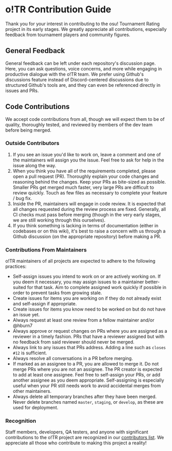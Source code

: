 # o!TR Contribution Guide

Thank you for your interest in contributing to the osu! Tournament Rating project in its early stages.
We greatly appreciate all contributions, especially feedback from tournament players and community figures.

## General Feedback

General feedback can be left under each repository's discussion page. Here, you can ask questions, voice concerns, and more while engaging in productive dialogue with the o!TR team. We prefer using Github's discussions feature instead of Discord-centered discussions due to structured Github's tools are, and they can even be referenced directly in issues and PRs.

<!-- ### Discussions
- [Links here] -->


## Code Contributions

We accept code contributions from all, though we will expect them to be of quality, thoroughly tested, and reviewed by members of the dev team before being merged.

### Outside Contributors

1. If you see an issue you'd like to work on, leave a comment and one of the maintainers will assign you the issue. Feel free to ask for help in the issue along the way.
2. When you think you have all of the requirements completed, please open a pull request (PR). Thoroughly explain your code changes and reasoning behind the changes. Keep your PRs as bite-sized as possible. Smaller PRs get merged much faster, very large PRs are difficult to review quickly. Touch as few files as necessary to complete your feature / bug fix.
3. Inside the PR, maintainers will engage in code review. It is expected that all changes requested during the review process are fixed. Generally, all CI checks must pass before merging (though in the very early stages, we are still working through this ourselves).
4. If you think something is lacking in terms of documentation (either in codebases or on this wiki), it's best to raise a concern with us through a Github discussion (on the appropriate repository) before making a PR.

### Contributions From Maintainers

o!TR maintainers of all projects are expected to adhere to the following practices:

* Self-assign issues you intend to work on or are actively working on. If you deem it necessary, you may assign issues to a maintainer better-suited for that task. Aim to complete assigned work quickly if possible in order to prevent tasks from growing stale.
* Create issues for items you are working on if they do not already exist and self-assign if appropriate.
* Create issues for items you know need to be worked on but do not have an issue yet.
* Always request at least one review from a fellow maintainer and/or @hburn7
* Always approve or request changes on PRs where you are assigned as a reviewer in a timely fashion. PRs that have a reviewer assigned but with no feedback from said reviewer should never be merged.
* Always link to any issues that PRs address. Adding a line such as `closes #12` is sufficient.
* Always resolve all conversations in a PR before merging.
* If marked as an assignee to a PR, you are allowed to merge it. Do not merge PRs where you are not an assignee. The PR creator is expected to add at least one assignee. Feel free to self-assign your PRs, or add another assignee as you deem appropriate. Self-assigning is especially useful when your PR still needs work to avoid accidental merges from other maintainers.
* Always delete all temporary branches after they have been merged. Never delete branches named `master`, `staging`, or `develop`, as these are used for deployment.

### Recognition

Staff members, developers, QA testers, and anyone with significant contributions to the o!TR project are recognized in our [contributors list](contributors.md). We appreciate all those who contribute to making this project a reality!